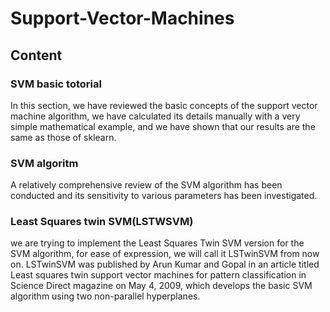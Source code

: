 # Support-Vector-Machines
<h2>Content</h2>

  <h3><b>SVM basic totorial</b></h3>In this section, we have reviewed the basic concepts of the support vector machine algorithm, we have calculated its details manually with a very simple mathematical example, and we have shown that our results are the same as those of sklearn.
 <h3><b>SVM algoritm</b></h3>A relatively comprehensive review of the SVM algorithm has been conducted and its sensitivity to various parameters has been investigated.
  <h3><b>Least Squares twin SVM(LSTWSVM)</b></h3>
  we are trying to implement the Least Squares Twin SVM version for the SVM algorithm, for ease of expression, we will call it LSTwinSVM from now on. LSTwinSVM was published by Arun Kumar and Gopal in an article titled Least squares twin support vector machines for pattern classification in Science Direct magazine on May 4, 2009, which develops the basic SVM algorithm using two non-parallel hyperplanes.
